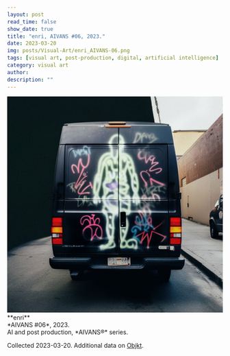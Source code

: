 ```yaml
---
layout: post
read_time: false
show_date: true
title: "enri, AIVANS #06, 2023."
date: 2023-03-20
img: posts/Visual-Art/enri_AIVANS-06.png
tags: [visual art, post-production, digital, artificial intelligence]
category: visual art
author: 
description: ""
---
```


<img src='./assets/img/posts/Visual-Art/enri_AIVANS-06.png'>

<br>
**enri**
<br>*AIVANS #06*, 2023.
<br>AI and post production, *AIVANS®* series.


 <div class="page-separator"></div>

Collected 2023-03-20. Additional data on [Objkt](https://objkt.com/tokens/KT1G5PLuKW7iJzNYXsHwL4TReivLE8tXRaaR/5).
